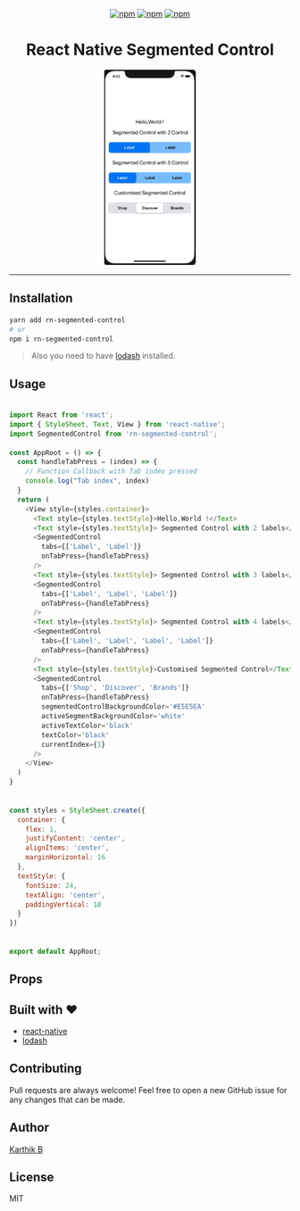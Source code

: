 <div align="center">
  
[![npm](https://badgen.net/npm/v/rn-segmented-control)](https://www.npmjs.com/package/rn-segmented-control) [![npm](https://badgen.net/npm/dt/rn-segmented-control)](https://www.npmjs.com/package/rn-segmented-control) [![npm](https://badgen.net/npm/license/rn-segmented-control)](https://www.npmjs.com/package/rn-segmented-control)
  
<h1>React Native Segmented Control</h1>

<img width="auto" height="350" src="./examples/RNSegmentedControl/assets/segmentcontrolios.gif">

</div>

---

## Installation

```sh
yarn add rn-segmented-control
# or
npm i rn-segmented-control
```

> Also you need to have [lodash](https://lodash.com/) installed.

## Usage

```js

import React from 'react';
import { StyleSheet, Text, View } from 'react-native';
import SegmentedControl from 'rn-segmented-control';

const AppRoot = () => {
  const handleTabPress = (index) => {
    // Function Callback with Tab index pressed
    console.log("Tab index", index)
  }
  return (
    <View style={styles.container}>
      <Text style={styles.textStyle}>Hello,World !</Text>
      <Text style={styles.textStyle}> Segmented Control with 2 labels</Text>
      <SegmentedControl
        tabs={['Label', 'Label']}
        onTabPress={handleTabPress}
      />
      <Text style={styles.textStyle}> Segmented Control with 3 labels</Text>
      <SegmentedControl
        tabs={['Label', 'Label', 'Label']}
        onTabPress={handleTabPress}
      />
      <Text style={styles.textStyle}> Segmented Control with 4 labels</Text>
      <SegmentedControl
        tabs={['Label', 'Label', 'Label', 'Label']}
        onTabPress={handleTabPress}
      />
      <Text style={styles.textStyle}>Customised Segmented Control</Text>
      <SegmentedControl
        tabs={['Shop', 'Discover', 'Brands']}
        onTabPress={handleTabPress}
        segmentedControlBackgroundColor='#E5E5EA'
        activeSegmentBackgroundColor='white'
        activeTextColor='black'
        textColor='black'
        currentIndex={1}
      />
    </View>
  )
}


const styles = StyleSheet.create({
  container: {
    flex: 1,
    justifyContent: 'center',
    alignItems: 'center',
    marginHorizontal: 16
  },
  textStyle: {
    fontSize: 24,
    textAlign: 'center',
    paddingVertical: 10
  }
})


export default AppRoot;

```

## Props

## Built with ❤️ 

- [react-native](https://www.npmjs.com/package/react-native)
- [lodash](https://lodash.com/)

## Contributing
Pull requests are always welcome! Feel free to open a new GitHub issue for any changes that can be made.

## Author

[Karthik B](https://twitter.com/_iam_karthik) 

## License

MIT

